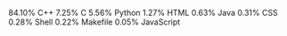 >   
84.10%  C++ 
  7.25%   C
    5.56%   Python
    1.27%   HTML
    0.63%   Java
    0.31%   CSS
    0.28%   Shell
    0.22%   Makefile
    0.05%   JavaScript

